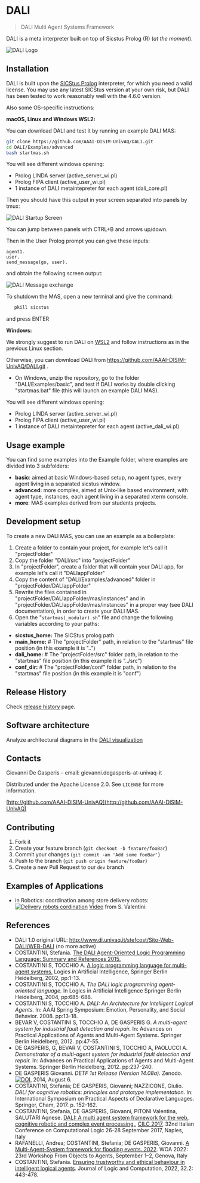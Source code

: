 # DALI

> DALI Multi Agent Systems Framework

DALI is a meta interpreter built on top of Sicstus Prolog (R) (_at the moment_).

![DALI Logo](img/DALI_logo.png)

## Installation

DALI is built upon the [SICStus Prolog](https://sicstus.sics.se/download4.html) interpreter,
for which you need a valid license. 
You may use any latest SICStus version at your own risk, but DALI has been tested 
to work reasonably well with the 4.6.0 version.

Also some OS-specific instructions:

**macOS, Linux and Windows WSL2:**

You can download DALI and test it by running an example DALI MAS:

```sh
git clone https://github.com/AAAI-DISIM-UnivAQ/DALI.git
cd DALI/Examples/advanced
bash startmas.sh
```

You will see different windows opening:

* Prolog LINDA server (active_server_wi.pl)
* Prolog FIPA client (active_user_wi.pl)
* 1 instance of DALI metaintepreter for each agent (dali_core.pl)

Then you should have this output in your screen separated into panels by tmux:

![DALI Startup Screen](img/startup.png)

You can jump between panels with CTRL+B and arrows up/down.

Then in the User Prolog prompt you can give these inputs:

```prolog.
agent1.
user.
send_message(go, user).
```

and obtain the following screen output:

![DALI Message exchange](img/messages.png)

To shutdown the MAS, open a new terminal and give the command:

```bash
   pkill sicstus
```

and press ENTER

**Windows:**

We strongly suggest to run DALI on [WSL2](https://en.wikipedia.org/wiki/Windows_Subsystem_for_Linux) and follow instructions as in the previous Linux section.

Otherwise, you can download DALI from https://github.com/AAAI-DISIM-UnivAQ/DALI.git .

* On Windows, unzip the repository, go to the folder "DALI/Examples/basic", and test if DALI works by double clicking "startmas.bat" file (this will launch an example DALI MAS). 

You will see different windows opening:

* Prolog LINDA server (active_server_wi.pl)
* Prolog FIPA client (active_user_wi.pl) 
* 1 instance of DALI metaintepreter for each agent (active_dali_wi.pl)

## Usage example

You can find some examples into the Example folder, where examples are divided into 3 subfolders:

* __basic__: aimed at basic Windows-based setup, no agent types, every agent living in a separated sicstus window.
* __advanced__: more complex, aimed at Unix-like based environment, with agent type, instances, each agent living in a separated xterm console.
* __more__: MAS examples derived from our students projects.

## Development setup

To create a new DALI MAS, you can use an example as a boilerplate:

1. Create a folder to contain your project, for example let's call it "projectFolder"
2. Copy the folder "DALI/src" into "projectFolder"
3. In "projectFolder", create a folder that will contain your DALI app, for example let's call it "DALIappFolder"
4. Copy the content of "DALI/Examples/advanced" folder in "projectFolder/DALIappFolder"
5. Rewrite the files contained in "projectFolder/DALIappFolder/mas/instances" and in "projectFolder/DALIappFolder/mas/instances" in a proper way (see DALI documentation), in order to create your DALI MAS.
6. Open the "```startmas(_modular).sh```" file and change the following variables according to your paths:

* **sicstus_home:** The SICStus prolog path
* **main_home:**  # The "projectFolder" path, in relation to the "startmas" file position (in this example it is "..")
* **dali_home:**  # The "projectFolder/src" folder path, in relation to the "startmas" file position (in this example it is "../src")
* **conf_dir:**  # The "projectFolder/conf" folder path, in relation to the "startmas" file position (in this example it is "conf")

## Release History

Check [release history](http://github.com/AAAI-DISIM-UnivAQ/DALI/releases) page.

## Software architecture

Analyze architectural diagrams in the [DALI visualization](DALI_Architecture_Diagram.md)

## Contacts

Giovanni De Gasperis – email: giovanni.degasperis-at-univaq-it

Distributed under the Apache License 2.0. See ``LICENSE`` for more information.

[http://github.com/AAAI-DISIM-UnivAQ](http://github.com/AAAI-DISIM-UnivAQ)

## Contributing

1. Fork it
2. Create your feature branch (`git checkout -b feature/fooBar`)
3. Commit your changes (`git commit -am 'Add some fooBar'`)
4. Push to the branch (`git push origin feature/fooBar`)
5. Create a new Pull Request to our ```dev``` branch

## Examples of Applications

* in Robotics: coordination among store delivery robots: 
   [![Delivery robots cordination](https://img.youtube.com/vi/1dfWthhUovk/0.jpg)](https://www.youtube.com/watch?v=1dfWthhUovk)
[Video](https://youtu.be/1dfWthhUovk) from S. Valentini:

## References

* DALI 1.0 original URL: http://www.di.univaq.it/stefcost/Sito-Web-DALI/WEB-DALI (no more active)
* COSTANTINI, Stefania. [The DALI Agent-Oriented Logic Programming Language: Summary and References 2015.](https://people.disim.univaq.it/stefcost/pubbls/Dali_References.pdf)
* COSTANTINI S, TOCCHIO A. [A logic programming language for multi-agent systems.](docs/DALI_Language_description.pdf) Logics in Artificial Intelligence, Springer Berlin Heidelberg, 2002, pp:1-13.
* COSTANTINI S, TOCCHIO A. *The DALI logic programming agent-oriented language.* In Logics in Artificial Intelligence Springer Berlin Heidelberg, 2004, pp:685-688.
* COSTANTINI S, TOCCHIO A. *DALI: An Architecture for Intelligent Logical Agents.* In: AAAI Spring Symposium: Emotion, Personality, and Social Behavior. 2008. pp:13-18.
* BEVAR V, COSTANTINI S, TOCCHIO A, DE GASPERIS G. *A multi-agent system for industrial fault detection and repair.* In: Advances on Practical Applications of Agents and Multi-Agent Systems. Springer Berlin Heidelberg, 2012. pp:47-55.
* DE GASPERIS, G, BEVAR V, COSTANTINI S, TOCCHIO A, PAOLUCCI A. *Demonstrator of a multi-agent system for industrial fault detection and repair.* In: Advances on Practical Applications of Agents and Multi-Agent Systems. Springer Berlin Heidelberg, 2012. pp:237-240.
* DE GASPERIS Giovanni. *DETF 1st Release (Version 14.08a).* Zenodo. [![DOI](https://zenodo.org/badge/DOI/10.5281/zenodo.1044488.svg)](https://doi.org/10.5281/zenodo.1044488), 2014, August 6. 
* COSTANTINI, Stefania; DE GASPERIS, Giovanni; NAZZICONE, Giulio. *DALI for cognitive robotics: principles and prototype implementation.* In: International Symposium on Practical Aspects of Declarative Languages. Springer, Cham, 2017. p. 152-162.
* COSTANTINI, Stefania, DE GASPERIS, Giovanni, PITONI Valentina, SALUTARI Agnese. [DALI: A multi agent system framework for the web, cognitive robotic and complex event processing.](http://ceur-ws.org/Vol-1949/CILCpaper05.pdf), [CILC 2017](http://cilc2017.unina.it), 32nd Italian Conference on Computational Logic
26-28 September 2017, Naples, Italy
* RAFANELLI, Andrea; COSTANTINI, Stefania; DE GASPERIS, Giovanni. [A Multi-Agent-System framework for flooding events. 2022](https://ceur-ws.org/Vol-3261/paper11.pdf). WOA 2022: 23rd Workshop From Objects to Agents, September 1–2, Genova, Italy
* COSTANTINI, Stefania. [Ensuring trustworthy and ethical behaviour in intelligent logical agents](https://academic.oup.com/logcom/article/32/2/443/6513773). Journal of Logic and Computation, 2022, 32.2: 443-478.
